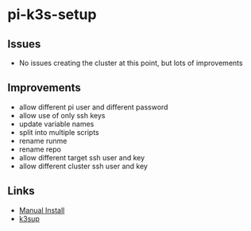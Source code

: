 # pi-k3s-setup

## Issues

* No issues creating the cluster at this point, but lots of improvements

## Improvements

* allow different pi user and different password
* allow use of only ssh keys
* update variable names
* split into multiple scripts
* rename runme
* rename repo
* allow different target ssh user and key 
* allow different cluster ssh user and key 

## Links

* [Manual Install](https://blog.alexellis.io/test-drive-k3s-on-raspberry-pi/)
* [k3sup](https://github.com/alexellis/k3sup)
